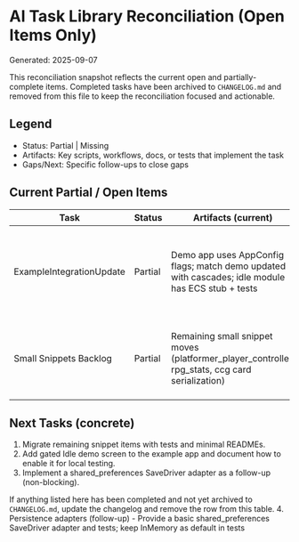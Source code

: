# AI Task Library Reconciliation (Open Items Only)

Generated: 2025-09-07

This reconciliation snapshot reflects the current open and partially-complete items. Completed tasks have been archived to `CHANGELOG.md` and removed from this file to keep the reconciliation focused and actionable.

## Legend

-    Status: Partial | Missing
-    Artifacts: Key scripts, workflows, docs, or tests that implement the task
-    Gaps/Next: Specific follow-ups to close gaps

## Current Partial / Open Items

| Task                     | Status  | Artifacts (current)                                                                               | Gaps / Next                                                               |
| ------------------------ | ------- | ------------------------------------------------------------------------------------------------- | ------------------------------------------------------------------------- |
| ExampleIntegrationUpdate | Partial | Demo app uses AppConfig flags; match demo updated with cascades; idle module has ECS stub + tests | Add idle ECS demo screen behind feature flag and document example README  |
| Small Snippets Backlog   | Partial | Remaining small snippet moves (platformer_player_controller, rpg_stats, ccg card serialization)   | Migrate each with a small test and README; close and archive in CHANGELOG |

## Next Tasks (concrete)

1. Migrate remaining snippet items with tests and minimal READMEs.
2. Add gated Idle demo screen to the example app and document how to enable it for local testing.
3. Implement a shared_preferences SaveDriver adapter as a follow-up (non-blocking).

If anything listed here has been completed and not yet archived to `CHANGELOG.md`, update the changelog and remove the row from this table. 4. Persistence adapters (follow-up) - Provide a basic shared_preferences SaveDriver adapter and tests; keep InMemory as default in tests
